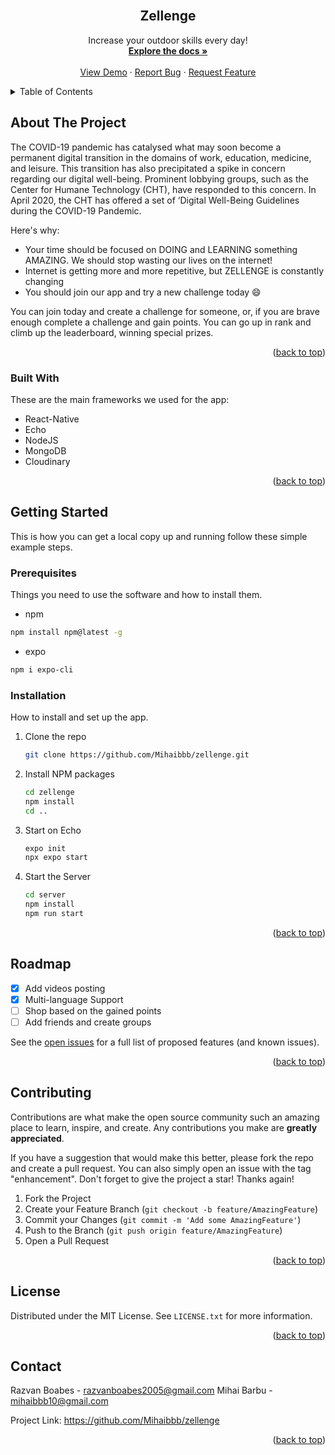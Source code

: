 <div id="top"></div>
<!--
*** Thanks for checking out the Best-README-Template. If you have a suggestion
*** that would make this better, please fork the repo and create a pull request
*** or simply open an issue with the tag "enhancement".
*** Don't forget to give the project a star!
*** Thanks again! Now go create something AMAZING! :D
-->



<!-- PROJECT SHIELDS -->
<!--
*** I'm using markdown "reference style" links for readability.
*** Reference links are enclosed in brackets [ ] instead of parentheses ( ).
*** See the bottom of this document for the declaration of the reference variables
*** for contributors-url, forks-url, etc. This is an optional, concise syntax you may use.
*** https://www.markdownguide.org/basic-syntax/#reference-style-links
-->


<!-- PROJECT LOGO -->
<br />
  <h2 align="center">Zellenge</h2>
 <p align="center">
    Increase your outdoor skills every day!
    <br />
    <a href="https://github.com/Mihaibbb/zellenge"><strong>Explore the docs »</strong></a>
    <br />
    <br />
    <a href="https://github.com/Mihaibbb/zellenge">View Demo</a>
    ·
    <a href="https://github.com/Mihaibbb/zellenge/issues">Report Bug</a>
    ·
    <a href="https://github.com/Mihaibbb/zellenge/issues">Request Feature</a>
  </p>
  
<!-- TABLE OF CONTENTS -->
<details>
  <summary>Table of Contents</summary>
  <ol>
    <li>
      <a href="#about-the-project">About The Project</a>
      <ul>
        <li><a href="#built-with">Built With</a></li>
      </ul>
    </li>
    <li>
      <a href="#getting-started">Getting Started</a>
      <ul>
        <li><a href="#prerequisites">Prerequisites</a></li>
        <li><a href="#installation">Installation</a></li>
      </ul>
    </li>
    <li><a href="#usage">Usage</a></li>
    <li><a href="#roadmap">Roadmap</a></li>
    <li><a href="#contributing">Contributing</a></li>
    <li><a href="#license">License</a></li>
    <li><a href="#contact">Contact</a></li>
    <li><a href="#acknowledgments">Acknowledgments</a></li>
  </ol>
</details>



<!-- ABOUT THE PROJECT -->
## About The Project

The COVID-19 pandemic has catalysed what may soon become a permanent digital transition in the domains of work, education, medicine, and leisure. This transition has also precipitated a spike in concern regarding our digital well-being. Prominent lobbying groups, such as the Center for Humane Technology (CHT), have responded to this concern. In April 2020, the CHT has offered a set of ‘Digital Well-Being Guidelines during the COVID-19 Pandemic.

Here's why:
* Your time should be focused on DOING and LEARNING something AMAZING. We should stop wasting our lives on the internet!
* Internet is getting more and more repetitive, but ZELLENGE is constantly changing
* You should join our app and try a new challenge today :smile:

You can join today and create a challenge for someone, or, if you are brave enough complete a challenge and gain points. You can go up in rank and climb up the leaderboard, winning special prizes.

<p align="right">(<a href="#top">back to top</a>)</p>



### Built With

These are the main frameworks we used for the app:

* React-Native
* Echo
* NodeJS
* MongoDB
* Cloudinary

<p align="right">(<a href="#top">back to top</a>)</p>



<!-- GETTING STARTED -->
## Getting Started

This is how you can get a local copy up and running follow these simple example steps.

### Prerequisites

Things you need to use the software and how to install them.

  * npm
  ```sh
  npm install npm@latest -g
  ```
  
  * expo
  ```sh
  npm i expo-cli
  ```

### Installation

How to install and set up the app.

1. Clone the repo
   ```sh
   git clone https://github.com/Mihaibbb/zellenge.git
   ```
2. Install NPM packages
   ```sh
   cd zellenge
   npm install
   cd ..
   ```
3. Start on Echo
   ```sh
   expo init
   npx expo start
   ```
3. Start the Server
   ```sh
   cd server
   npm install
   npm run start
   ```

<p align="right">(<a href="#top">back to top</a>)</p>


<!-- ROADMAP -->
## Roadmap

- [x] Add videos posting
- [x] Multi-language Support
- [ ] Shop based on the gained points
- [ ] Add friends and create groups 

See the [open issues](https://github.com/Mihaibbb/zellenge/issues) for a full list of proposed features (and known issues).

<p align="right">(<a href="#top">back to top</a>)</p>



<!-- CONTRIBUTING -->
## Contributing

Contributions are what make the open source community such an amazing place to learn, inspire, and create. Any contributions you make are **greatly appreciated**.

If you have a suggestion that would make this better, please fork the repo and create a pull request. You can also simply open an issue with the tag "enhancement".
Don't forget to give the project a star! Thanks again!

1. Fork the Project
2. Create your Feature Branch (`git checkout -b feature/AmazingFeature`)
3. Commit your Changes (`git commit -m 'Add some AmazingFeature'`)
4. Push to the Branch (`git push origin feature/AmazingFeature`)
5. Open a Pull Request

<p align="right">(<a href="#top">back to top</a>)</p>



<!-- LICENSE -->
## License

Distributed under the MIT License. See `LICENSE.txt` for more information.

<p align="right">(<a href="#top">back to top</a>)</p>



<!-- CONTACT -->
## Contact

Razvan Boabes  - razvanboabes2005@gmail.com
Mihai Barbu    - mihaibbb10@gmail.com 

Project Link: https://github.com/Mihaibbb/zellenge

<p align="right">(<a href="#top">back to top</a>)</p>

